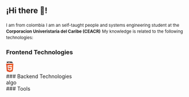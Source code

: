 ## ¡Hi there 👋!

<small>I am from colombia</small>
<small>I am an self-taught people and systems engineering student at the <strong>Corporacion Univeristaria del Caribe (CEACR)</strong></small>
<small>My knowledge is related to the following technologies:</small>
### Frontend Technologies
<div>
  <img src ="./images/html-5.svg" alt="HTML5 logo" width="4%" title='HTML5'/>
</div>
### Backend Technologies
<div>algo</div>
### Tools
<div></div>

<!--
**Osnayder/Osnayder** is a ✨ _special_ ✨ repository because its `README.md` (this file) appears on your GitHub profile.

Here are some ideas to get you started:

- 🔭 I’m currently working on ...
- 🌱 I’m currently learning ...
- 👯 I’m looking to collaborate on ...
- 🤔 I’m looking for help with ...
- 💬 Ask me about ...
- 📫 How to reach me: ...
- 😄 Pronouns: ...
- ⚡ Fun fact: ...
-->
